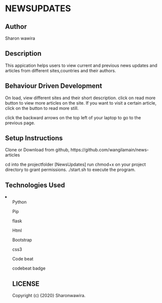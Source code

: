 <h1>NEWSUPDATES</h1>
<h2>Author</h2>
<p>Sharon wawira</p>
<h2>Description</h2>
<p>This appication helps users to view current and previous news updates and articles from different sites,countries and their authors.</p>

<h2>Behaviour Driven Development</h2>
<p>On load, view different sites and their short description.
click on read more button to view more articles on the site.
If you want to visit a certain article, click on the button to read more still.</p>
<p>click the backward arrows on the top left of your laptop to go to the previous page.</p>
<h2>Setup Instructions</h2>
<p>Clone or Download from github, https://github.com/wangilamain/news-articles</p>
<p>cd into the projectfolder [NewsUpdates]
run chmod+x on your project directory to grant permissions.
./start.sh to execute the program.</p>
<h2>Technologies Used</h2>
<li><ol>Python</ol>
<ol>Pip</ol>
<ol>flask</ol>
<ol>Html</ol>
<ol>Bootstrap</ol>
<ol>css3</ol>
<ol>Code beat</ol>
<ol>codebeat badge</ol</li>
<h2>LICENSE</h2>
<p>Copyright (c) {2020} Sharonwawira.</p>